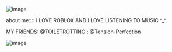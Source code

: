 ![image](https://i.ibb.co/mp195vW/38-20250216073213.png)

about me::::
I LOVE ROBLOX AND I LOVE LISTENING TO MUSIC ^_^

MY FRIENDS: @TOILETROTTING ; @Tension-Perfection

![image](https://encrypted-tbn0.gstatic.com/images?q=tbn:ANd9GcTwxpX-4CBqDiy4pCCmL93j3hK2ey6_b9d7lQ&s)
